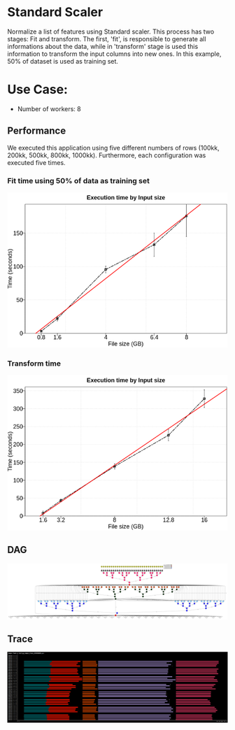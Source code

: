 # Standard Scaler

Normalize a list of features using Standard scaler. This process has two stages: Fit and transform.  The first, 'fit', is responsible to generate all informations about the data, while in 'transform' stage is used this information to transform the input columns into new ones. In this example, 50% of dataset is used as training set.


# Use Case:

 - Number of workers: 8




## Performance

We executed this application using five different numbers of rows (100kk, 200kk, 500kk, 800kk, 1000kk). Furthermore, each configuration was executed five times. 

### Fit time using 50% of data as training set



![time_per_size](./time_per_size_fit.png)


### Transform time


![time_per_size](./time_per_size_transform.png)


## DAG

![dag](./dag.png)


## Trace

![trace](./trace.png)

